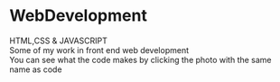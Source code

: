 # WebDevelopment
HTML,CSS &amp; JAVASCRIPT <br/> 
Some of my work in front end web development <br/> 
You can see what the code makes by clicking the photo with the same name as code <br/>
